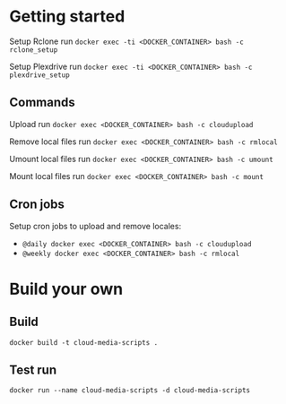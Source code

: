 Getting started
===============
Setup Rclone run `docker exec -ti <DOCKER_CONTAINER> bash -c rclone_setup`

Setup Plexdrive run `docker exec -ti <DOCKER_CONTAINER> bash -c plexdrive_setup`

## Commands
Upload run `docker exec <DOCKER_CONTAINER> bash -c cloudupload`

Remove local files run `docker exec <DOCKER_CONTAINER> bash -c rmlocal`

Umount local files run `docker exec <DOCKER_CONTAINER> bash -c umount`

Mount local files run `docker exec <DOCKER_CONTAINER> bash -c mount`

## Cron jobs
Setup cron jobs to upload and remove locales:
 - `@daily docker exec <DOCKER_CONTAINER> bash -c cloudupload`
 - `@weekly docker exec <DOCKER_CONTAINER> bash -c rmlocal`


# Build your own
## Build
`docker build -t cloud-media-scripts .`

## Test run
`docker run --name cloud-media-scripts -d cloud-media-scripts`